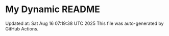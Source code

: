 # My Dynamic README
Updated at: Sat Aug 16 07:19:38 UTC 2025
This file was auto-generated by GitHub Actions.
